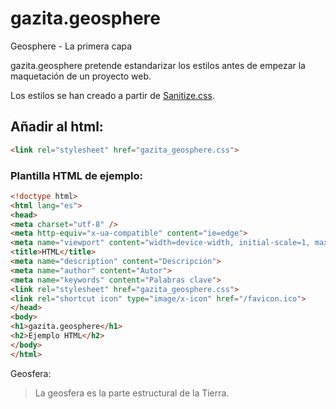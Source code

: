 # gazita.geosphere
Geosphere - La primera capa

gazita.geosphere pretende estandarizar los estilos antes de empezar la maquetación de un proyecto web.

Los estilos se han creado a partir de [Sanitize.css](https://csstools.github.io/sanitize.css/ "Sanitize.css").


## Añadir al html:
```html
<link rel="stylesheet" href="gazita_geosphere.css">
```

### Plantilla HTML de ejemplo:
```html
<!doctype html>
<html lang="es">
<head>
<meta charset="utf-8" />
<meta http-equiv="x-ua-compatible" content="ie=edge">
<meta name="viewport" content="width=device-width, initial-scale=1, maximum-scale=1, user-scalable=0" />
<title>HTML</title>
<meta name="description" content="Descripción">
<meta name="author" content="Autor">
<meta name="keywords" content="Palabras clave">
<link rel="stylesheet" href="gazita_geosphere.css">
<link rel="shortcut icon" type="image/x-icon" href="/favicon.ico">
</head>
<body>
<h1>gazita.geosphere</h1>
<h2>Ejemplo HTML</h2>
</body>
</html>
```

Geosfera: 
> La geosfera es la parte estructural de la Tierra.
